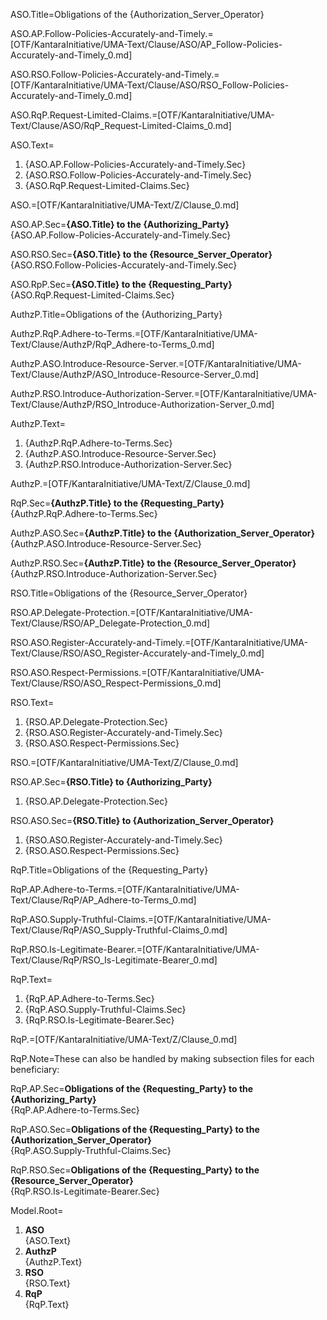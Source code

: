 ASO.Title=Obligations of the {Authorization_Server_Operator}

ASO.AP.Follow-Policies-Accurately-and-Timely.=[OTF/KantaraInitiative/UMA-Text/Clause/ASO/AP_Follow-Policies-Accurately-and-Timely_0.md]

ASO.RSO.Follow-Policies-Accurately-and-Timely.=[OTF/KantaraInitiative/UMA-Text/Clause/ASO/RSO_Follow-Policies-Accurately-and-Timely_0.md]

ASO.RqP.Request-Limited-Claims.=[OTF/KantaraInitiative/UMA-Text/Clause/ASO/RqP_Request-Limited-Claims_0.md]

ASO.Text=<ol><li>{ASO.AP.Follow-Policies-Accurately-and-Timely.Sec}<li>{ASO.RSO.Follow-Policies-Accurately-and-Timely.Sec}<li>{ASO.RqP.Request-Limited-Claims.Sec}</ol>

ASO.=[OTF/KantaraInitiative/UMA-Text/Z/Clause_0.md]

ASO.AP.Sec=<b>{ASO.Title} to the {Authorizing_Party}</b><br>{ASO.AP.Follow-Policies-Accurately-and-Timely.Sec}

ASO.RSO.Sec=<b>{ASO.Title} to the {Resource_Server_Operator}</b><br>{ASO.RSO.Follow-Policies-Accurately-and-Timely.Sec}

ASO.RpP.Sec=<b>{ASO.Title} to the {Requesting_Party}</b><br>{ASO.RqP.Request-Limited-Claims.Sec}  




AuthzP.Title=Obligations of the {Authorizing_Party}

AuthzP.RqP.Adhere-to-Terms.=[OTF/KantaraInitiative/UMA-Text/Clause/AuthzP/RqP_Adhere-to-Terms_0.md]

AuthzP.ASO.Introduce-Resource-Server.=[OTF/KantaraInitiative/UMA-Text/Clause/AuthzP/ASO_Introduce-Resource-Server_0.md]

AuthzP.RSO.Introduce-Authorization-Server.=[OTF/KantaraInitiative/UMA-Text/Clause/AuthzP/RSO_Introduce-Authorization-Server_0.md]

AuthzP.Text=<ol><li>{AuthzP.RqP.Adhere-to-Terms.Sec}<li>{AuthzP.ASO.Introduce-Resource-Server.Sec}<li>{AuthzP.RSO.Introduce-Authorization-Server.Sec}</ol>

AuthzP.=[OTF/KantaraInitiative/UMA-Text/Z/Clause_0.md]
  
RqP.Sec=<b>{AuthzP.Title} to the {Requesting_Party}</b><br>{AuthzP.RqP.Adhere-to-Terms.Sec}

AuthzP.ASO.Sec=<b>{AuthzP.Title} to the {Authorization_Server_Operator}</b><br>{AuthzP.ASO.Introduce-Resource-Server.Sec}

AuthzP.RSO.Sec=<b>{AuthzP.Title} to the {Resource_Server_Operator}</b><br>{AuthzP.RSO.Introduce-Authorization-Server.Sec}  



RSO.Title=Obligations of the {Resource_Server_Operator}

RSO.AP.Delegate-Protection.=[OTF/KantaraInitiative/UMA-Text/Clause/RSO/AP_Delegate-Protection_0.md]

RSO.ASO.Register-Accurately-and-Timely.=[OTF/KantaraInitiative/UMA-Text/Clause/RSO/ASO_Register-Accurately-and-Timely_0.md]

RSO.ASO.Respect-Permissions.=[OTF/KantaraInitiative/UMA-Text/Clause/RSO/ASO_Respect-Permissions_0.md]

RSO.Text=<ol><li>{RSO.AP.Delegate-Protection.Sec}<li>{RSO.ASO.Register-Accurately-and-Timely.Sec}<li>{RSO.ASO.Respect-Permissions.Sec}</ol>

RSO.=[OTF/KantaraInitiative/UMA-Text/Z/Clause_0.md]

RSO.AP.Sec=<b>{RSO.Title} to {Authorizing_Party}</b><ol><li>{RSO.AP.Delegate-Protection.Sec}</ol>

RSO.ASO.Sec=<b>{RSO.Title} to {Authorization_Server_Operator}</b><ol><li>{RSO.ASO.Register-Accurately-and-Timely.Sec}<li>{RSO.ASO.Respect-Permissions.Sec}</ol>  




RqP.Title=Obligations of the {Requesting_Party}

RqP.AP.Adhere-to-Terms.=[OTF/KantaraInitiative/UMA-Text/Clause/RqP/AP_Adhere-to-Terms_0.md]

RqP.ASO.Supply-Truthful-Claims.=[OTF/KantaraInitiative/UMA-Text/Clause/RqP/ASO_Supply-Truthful-Claims_0.md]

RqP.RSO.Is-Legitimate-Bearer.=[OTF/KantaraInitiative/UMA-Text/Clause/RqP/RSO_Is-Legitimate-Bearer_0.md]

RqP.Text=<ol><li>{RqP.AP.Adhere-to-Terms.Sec}<li>{RqP.ASO.Supply-Truthful-Claims.Sec}<li>{RqP.RSO.Is-Legitimate-Bearer.Sec}</ol>

RqP.=[OTF/KantaraInitiative/UMA-Text/Z/Clause_0.md]

RqP.Note=These can also be handled by making subsection files for each beneficiary:

RqP.AP.Sec=<b>Obligations of the {Requesting_Party} to the {Authorizing_Party}</b><br>{RqP.AP.Adhere-to-Terms.Sec}

RqP.ASO.Sec=<b>Obligations of the {Requesting_Party} to the {Authorization_Server_Operator}</b><br>{RqP.ASO.Supply-Truthful-Claims.Sec}

RqP.RSO.Sec=<b>Obligations of the {Requesting_Party} to the {Resource_Server_Operator}</b><br>{RqP.RSO.Is-Legitimate-Bearer.Sec}

Model.Root=<ol><li><b>ASO</b><br>{ASO.Text}<li><b>AuthzP</b><br>{AuthzP.Text}<li><b>RSO</b><br>{RSO.Text}<li><b>RqP</b><br>{RqP.Text}</ol>